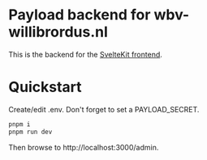 # Payload backend for wbv-willibrordus.nl

This is the backend for the [SvelteKit frontend](https://github.com/ClownfishCC/wbv-willibrordus-frontend). 

# Quickstart

Create/edit .env. Don't forget to set a PAYLOAD_SECRET. 

```bash
pnpm i
pnpm run dev
```

Then browse to http://localhost:3000/admin. 